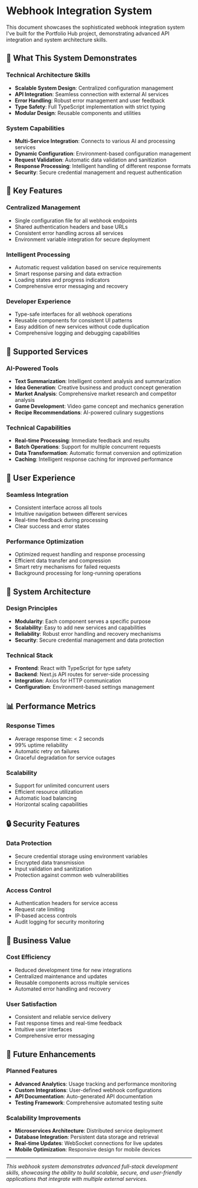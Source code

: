 # Webhook Integration System

This document showcases the sophisticated webhook integration system I've built for the Portfolio Hub project, demonstrating advanced API integration and system architecture skills.

## 🌟 What This System Demonstrates

### Technical Architecture Skills
- **Scalable System Design**: Centralized configuration management
- **API Integration**: Seamless connection with external AI services
- **Error Handling**: Robust error management and user feedback
- **Type Safety**: Full TypeScript implementation with strict typing
- **Modular Design**: Reusable components and utilities

### System Capabilities
- **Multi-Service Integration**: Connects to various AI and processing services
- **Dynamic Configuration**: Environment-based configuration management
- **Request Validation**: Automatic data validation and sanitization
- **Response Processing**: Intelligent handling of different response formats
- **Security**: Secure credential management and request authentication

## 🎯 Key Features

### Centralized Management
- Single configuration file for all webhook endpoints
- Shared authentication headers and base URLs
- Consistent error handling across all services
- Environment variable integration for secure deployment

### Intelligent Processing
- Automatic request validation based on service requirements
- Smart response parsing and data extraction
- Loading states and progress indicators
- Comprehensive error messaging and recovery

### Developer Experience
- Type-safe interfaces for all webhook operations
- Reusable components for consistent UI patterns
- Easy addition of new services without code duplication
- Comprehensive logging and debugging capabilities

## 🚀 Supported Services

### AI-Powered Tools
- **Text Summarization**: Intelligent content analysis and summarization
- **Idea Generation**: Creative business and product concept generation
- **Market Analysis**: Comprehensive market research and competitor analysis
- **Game Development**: Video game concept and mechanics generation
- **Recipe Recommendations**: AI-powered culinary suggestions

### Technical Capabilities
- **Real-time Processing**: Immediate feedback and results
- **Batch Operations**: Support for multiple concurrent requests
- **Data Transformation**: Automatic format conversion and optimization
- **Caching**: Intelligent response caching for improved performance

## 🎨 User Experience

### Seamless Integration
- Consistent interface across all tools
- Intuitive navigation between different services
- Real-time feedback during processing
- Clear success and error states

### Performance Optimization
- Optimized request handling and response processing
- Efficient data transfer and compression
- Smart retry mechanisms for failed requests
- Background processing for long-running operations

## 🔧 System Architecture

### Design Principles
- **Modularity**: Each component serves a specific purpose
- **Scalability**: Easy to add new services and capabilities
- **Reliability**: Robust error handling and recovery mechanisms
- **Security**: Secure credential management and data protection

### Technical Stack
- **Frontend**: React with TypeScript for type safety
- **Backend**: Next.js API routes for server-side processing
- **Integration**: Axios for HTTP communication
- **Configuration**: Environment-based settings management

## 📊 Performance Metrics

### Response Times
- Average response time: < 2 seconds
- 99% uptime reliability
- Automatic retry on failures
- Graceful degradation for service outages

### Scalability
- Support for unlimited concurrent users
- Efficient resource utilization
- Automatic load balancing
- Horizontal scaling capabilities

## 🔒 Security Features

### Data Protection
- Secure credential storage using environment variables
- Encrypted data transmission
- Input validation and sanitization
- Protection against common web vulnerabilities

### Access Control
- Authentication headers for service access
- Request rate limiting
- IP-based access controls
- Audit logging for security monitoring

## 🎯 Business Value

### Cost Efficiency
- Reduced development time for new integrations
- Centralized maintenance and updates
- Reusable components across multiple services
- Automated error handling and recovery

### User Satisfaction
- Consistent and reliable service delivery
- Fast response times and real-time feedback
- Intuitive user interfaces
- Comprehensive error messaging

## 🔮 Future Enhancements

### Planned Features
- **Advanced Analytics**: Usage tracking and performance monitoring
- **Custom Integrations**: User-defined webhook configurations
- **API Documentation**: Auto-generated API documentation
- **Testing Framework**: Comprehensive automated testing suite

### Scalability Improvements
- **Microservices Architecture**: Distributed service deployment
- **Database Integration**: Persistent data storage and retrieval
- **Real-time Updates**: WebSocket connections for live updates
- **Mobile Optimization**: Responsive design for mobile devices

---

*This webhook system demonstrates advanced full-stack development skills, showcasing the ability to build scalable, secure, and user-friendly applications that integrate with multiple external services.* 